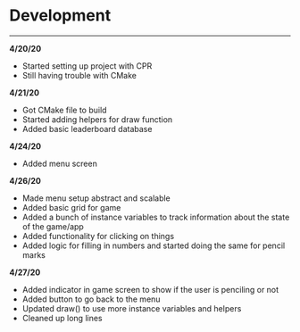 # Development

---
**4/20/20** 
- Started setting up project with CPR
- Still having trouble with CMake

**4/21/20** 
- Got CMake file to build
- Started adding helpers for draw function
- Added basic leaderboard database

**4/24/20**
- Added menu screen

**4/26/20**
- Made menu setup abstract and scalable
- Added basic grid for game
- Added a bunch of instance variables to track information about the state of the game/app
- Added functionality for clicking on things
- Added logic for filling in numbers and started doing the same for pencil marks

**4/27/20**
- Added indicator in game screen to show if the user is penciling or not
- Added button to go back to the menu
- Updated draw() to use more instance variables and helpers
- Cleaned up long lines